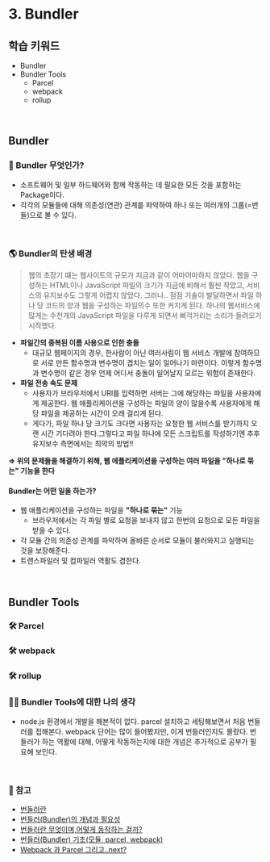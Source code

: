 # 3. Bundler

## 학습 키워드

- Bundler
- Bundler Tools
  - Parcel
  - webpack
  - rollup

<br/>

## Bundler

### 📖 Bundler 무엇인가?

- 소프트웨어 및 일부 하드웨어와 함께 작동하는 데 필요한 모든 것을 포함하는 Package이다.
- 각각의 모듈들에 대해 의존성(연관) 관계를 파악하여 하나 또는 여러개의 그룹(=번들)으로 볼 수 있다.

<br/>

### 🌎 Bundler의 탄생 배경

> 웹의 초장기 떄는 웹사이트의 규모가 지금과 같이 어마어마하지 않았다. 웹을 구성하는 HTML이나 JavaScript 파일의 크기가 지금에 비해서 훨씬 작았고, 서비스의 유지보수도 그렇게 어렵지 않았다. 그러나.. 점점 기술이 발달하면서 파일 하나 당 코드의 양과 웹을 구성하는 파일의수 또한 커지게 된다. 하나의 웹서비스에 많게는 수천개의 JavaScript 파일을 다루게 되면서 삐걱거리는 소리가 들려오기 시작했다.

- __파일간의 중복된 이름 사용으로 인한 충돌__
  - 대규모 웹페이지의 경우, 한사람이 아닌 여러사림이 웹 서비스 개발에 참여하므로 서로 만든 함수명과 변수명이 겹치는 일이 일어나기 마련이다. 이렇게 함수명과 변수명이 같은 경우 언제 어디서 충돌이 일어날지 모르는 위험이 존재한다.
- __파일 전송 속도 문제__
  - 사용자가 브라우저에서 URI를 입력하면 서버는 그에 해당하는 파일을 사용자에게 제공한다. 웹 애플리케이션을 구성하는 파일의 양이 많을수록 사용자에게 해당 파일을 제공하는 시간이 오래 걸리게 된다.
  - 게다가, 파일 하나 당 크기도 크다면 사용자는 요청한 웹 서비스를 받기까지 오랜 시간 기다려야 한다.그렇다고 파일 하나에 모든 스크립트를 작성하기엔 추후 유지보수 측면에서는 최악의 방법!!

__⇒ 위의 문제들을 해결하기 위해, 웹 에플리케이션을 구성하는 여러 파일을 "하나로 묶는" 기능을 한다__

#### Bundler는 어떤 일을 하는가?

- 웹 애플리케이션을 구성하는 파일을 __"하나로 묶는"__ 기능
  - 브라우저에서는 각 파일 별로 요청을 보내지 않고 한번의 요청으로 모든 파일을 받을 수 있다.
- 각 모듈 간의 의존성 관계를 파악하며 올바른 순서로 모듈이 불러와지고 실행되는 것을 보장해준다.
- 트랜스파일러 및 컴파일러 역활도 겸한다.

<br/>

## Bundler Tools

### 🛠️ Parcel

### 🛠️ webpack

### 🛠️ rollup

### ✍🏻 Bundler Tools에 대한 나의 생각

- node.js 환경에서 개발을 해본적이 없다. parcel 설치하고 세팅해보면서 처음 번들러를 접해본다. webpack 단어는 많이 들어봤지만, 이게 번들러인지도 몰랐다.
번들러가 하는 역활에 대해, 어떻게 작동하는지에 대한 개념은 추가적으로 공부가 필요해 보인다.

<br/>

### 🔗 참고

- [번들러란](https://velog.io/@realsnoopso/%EB%B2%88%EB%93%A4%EB%9F%ACBundler%EB%9E%80)
- [번들러(Bundler)의 개념과 필요성](https://velog.io/@timosean/Web-%EB%B2%88%EB%93%A4%EB%9F%ACBundler%EC%9D%98-%EA%B0%9C%EB%85%90%EA%B3%BC-%ED%95%84%EC%9A%94%EC%84%B1)
- [번들러란 무엇이며,어떻게 동작하는 걸까?](https://velog.io/@rookieand/%EB%B2%88%EB%93%A4%EB%9F%AC%EB%9E%80-%EB%AC%B4%EC%97%87%EC%9D%B4%EB%A9%B0-%EC%96%B4%EB%96%BB%EA%B2%8C-%EB%8F%99%EC%9E%91%ED%95%98%EB%8A%94-%EA%B1%B8%EA%B9%8C)
- [번들러(Bundler) 기초(모듈, parcel, webpack)](https://velog.io/@ja960508/%EB%B2%88%EB%93%A4%EB%9F%ACBundler-%EA%B8%B0%EC%B4%88%EB%AA%A8%EB%93%88-parcel-webpack)
- [Webpack 과 Parcel 그리고..next?](https://velog.io/@stardust6653/%EB%B2%88%EB%93%A4%EB%9F%AC-Webpack-%EA%B3%BC-Parcel-%EA%B7%B8%EB%A6%AC%EA%B3%A0..next)
